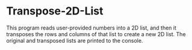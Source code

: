 # Transpose-2D-List
This program reads user-provided numbers into a 2D list, and then it transposes the rows and columns of that list to create a new 2D list. The original and transposed lists are printed to the console.
